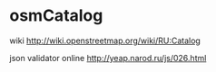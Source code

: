 osmCatalog
==========

wiki http://wiki.openstreetmap.org/wiki/RU:Catalog

json validator online  http://yeap.narod.ru/js/026.html